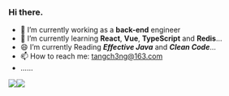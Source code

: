 ### Hi there.

<!--
**Chaunc3y/Chaunc3y** is a ✨ _special_ ✨ repository because its `README.md` (this file) appears on your GitHub profile.

Here are some ideas to get you started:

- 🔭 I’m currently working on ...
- 🌱 I’m currently learning ...
- 👯 I’m looking to collaborate on ...
- 🤔 I’m looking for help with ...
- 💬 Ask me about ...
- 📫 How to reach me: ...
- 😄 Pronouns: ...
- ⚡ Fun fact: ...
-->

- 🔭 I’m currently working as a **back-end** engineer 
- 🌱 I’m currently learning **React**, **Vue**, **TypeScript** and **Redis**...
- 😄 I’m currently Reading _**Effective Java**_ and _**Clean Code**_...
- 📫 How to reach me: tangch3ng@163.com
- ……

<div style="display: flex">
  <img src="https://github-readme-stats.vercel.app/api?username=Chaunc3y&show_icons=true&hide_border=true&hide_title=true" />
  <img src="https://github-readme-stats.vercel.app/api/top-langs/?username=Chaunc3y&hide=html&hide_border=true&layout=compact" />
</div>
